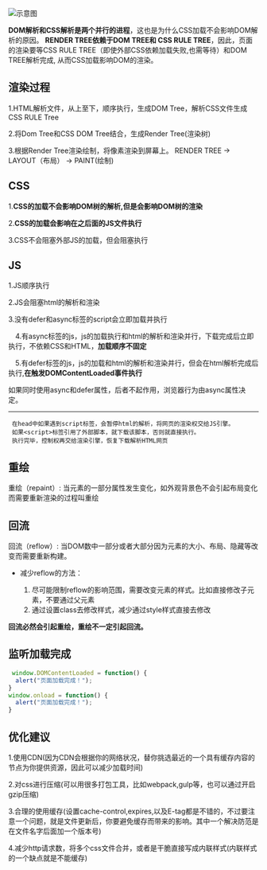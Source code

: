 


![示意图](https://github.com/death-hpw/my-images/blob/master/20191106142711.png)


 **DOM解析和CSS解析是两个并行的进程**，这也是为什么CSS加载不会影响DOM解析的原因。
 **RENDER TREE依赖于DOM TREE和 CSS RULE TREE**，因此，页面的渲染要等CSS RULE TREE（即使外部CSS依赖加载失败,也需等待）和DOM TREE解析完成, 从而CSS加载影响DOM的渲染。

## 渲染过程

  1.HTML解析文件，从上至下，顺序执行，生成DOM Tree，解析CSS文件生成CSS RULE Tree

  2.将Dom Tree和CSS DOM Tree结合，生成Render Tree(渲染树)

  3.根据Render Tree渲染绘制，将像素渲染到屏幕上。 RENDER TREE -> LAYOUT（布局） -> PAINT(绘制)

## CSS

  1.**CSS的加载不会影响DOM树的解析,但是会影响DOM树的渲染**

  2.**CSS的加载会影响在之后面的JS文件执行**

  3.CSS不会阻塞外部JS的加载，但会阻塞执行

## JS

  1.JS顺序执行

  2.JS会阻塞html的解析和渲染

  3.没有defer和async标签的script会立即加载并执行

　4.有async标签的js，js的加载执行和html的解析和渲染并行，下载完成后立即执行，不依赖CSS和HTML，**加载顺序不固定**

　5.有defer标签的js，js的加载和html的解析和渲染并行，但会在html解析完成后执行,**在触发DOMContentLoaded事件执行**


如果同时使用async和defer属性，后者不起作用，浏览器行为由async属性决定。



---


      
     在head中如果遇到script标签，会暂停html的解析，将网页的渲染权交给JS引擎。
     如果<script>标签引用了外部脚本，就下载该脚本，否则就直接执行。
     执行完毕，控制权再交给渲染引擎，恢复下载解析HTML网页


## 重绘
  
重绘（repaint）: 当元素的一部分属性发生变化，如外观背景色不会引起布局变化而需要重新渲染的过程叫重绘


## 回流

回流（reflow）: 当DOM数中一部分或者大部分因为元素的大小、布局、隐藏等改变而需要重新构建。

  - 减少reflow的方法：

      1. 尽可能限制reflow的影响范围，需要改变元素的样式。比如直接修改子元素，不要通过父元素
      2. 通过设置class去修改样式，减少通过style样式直接去修改




**回流必然会引起重绘，重绘不一定引起回流。**



## 监听加载完成

  ```js
   window.DOMContentLoaded = function() { 
    alert("页面加载完成！"); 
  } 
  window.onload = function() { 
    alert("页面加载完成！"); 
  } 
  ```
  
## 优化建议

  1.使用CDN(因为CDN会根据你的网络状况，替你挑选最近的一个具有缓存内容的节点为你提供资源，因此可以减少加载时间)

  2.对css进行压缩(可以用很多打包工具，比如webpack,gulp等，也可以通过开启gzip压缩)

  3.合理的使用缓存(设置cache-control,expires,以及E-tag都是不错的，不过要注意一个问题，就是文件更新后，你要避免缓存而带来的影响。其中一个解决防范是在文件名字后面加一个版本号)

  4.减少http请求数，将多个css文件合并，或者是干脆直接写成内联样式(内联样式的一个缺点就是不能缓存)